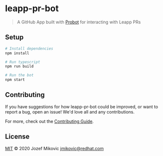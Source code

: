 # leapp-pr-bot

> A GitHub App built with [Probot](https://github.com/probot/probot) for interacting with Leapp PRs

## Setup

```sh
# Install dependencies
npm install

# Run typescript
npm run build

# Run the bot
npm start
```

## Contributing

If you have suggestions for how leapp-pr-bot could be improved, or want to report a bug, open an issue! We'd love all and any contributions.

For more, check out the [Contributing Guide](CONTRIBUTING.md).

## License

[MIT](LICENSE) © 2020 Jozef Mikovic <jmikovic@redhat.com>
